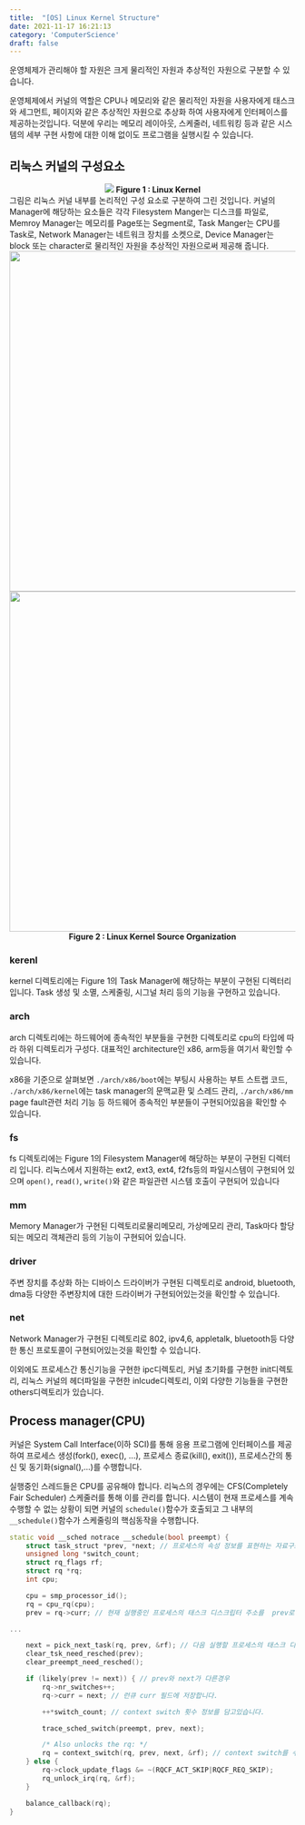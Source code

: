 ```yaml
---
title:  "[OS] Linux Kernel Structure"
date: 2021-11-17 16:21:13
category: 'ComputerScience'
draft: false
---
```


운영체제가 관리해야 할 자원은 크게 물리적인 자원과 추상적인 자원으로 구분할 수 있습니다.

운영체제에서 커널의 역할은 CPU나 메모리와 같은 물리적인 자원을 사용자에게 태스크와 세그먼트, 페이지와 같은 추상적인 자원으로 추상화 하여 사용자에게 인터페이스를 제공하는것입니다. 덕분에 우리는 메모리 레이아웃, 스케줄러, 네트워킹 등과 같은 시스템의 세부 구현 사항에 대한 이해 없이도 프로그램을 실행시킬 수 있습니다.

## 리눅스 커널의 구성요소

<div align=center>
	<img src="https://user-images.githubusercontent.com/28651727/142136168-764b3260-763b-42d5-8629-0af53dfd8a6c.png"/>
	<b>Figure 1 : Linux Kernel</b>
</div>
그림은 리눅스 커널 내부를 논리적인 구성 요소로 구분하여 그린 것입니다. 
커널의 Manager에 해당하는 요소들은 각각 Filesystem Manger는 디스크를 파일로, Memroy Manager는 메모리를 Page또는 Segment로, Task Manger는 CPU를 Task로, Network Manager는 네트워크 장치를 소켓으로, Device Manager는 block 또는 character로 물리적인 자원을 추상적인 자원으로써 제공해 줍니다.

<div align=center>
	<img src="https://linux-kernel-labs.github.io/refs/heads/master/_images/ditaa-f45246aade5ecc7cfb71f7f103a57f95fc7c2b9e.png" style="width : 600px">
	<img src="https://user-images.githubusercontent.com/28651727/142143439-9c028907-cc8b-457e-ae7d-7150913a2d8d.png" style="width : 600px">
</div>

<div align=center>
<b>Figure 2 : Linux Kernel Source Organization</b>
</div>

### kerenl
kernel 디렉토리에는 Figure 1의 Task Manager에 해당하는 부분이 구현된 디렉터리입니다. Task 생성 및 소멸, 스케줄링, 시그널 처리 등의 기능을 구현하고 있습니다.

### arch
arch 디렉토리에는 하드웨어에 종속적인 부분들을 구현한 디렉토리로 cpu의 타입에 따라 하위 디렉토리가 구성다. 대표적인 architecture인 x86, arm등을 여기서 확인할 수 있습니다.

x86을 기준으로 살펴보면 `./arch/x86/boot`에는 부팅시 사용하는 부트 스트랩 코드, `./arch/x86/kernel`에는 task manager의 문맥교환 및 스레드 관리, `./arch/x86/mm` page fault관련 처리 기능 등 하드웨어 종속적인 부분들이 구현되어있음을 확인할 수 있습니다.

### fs
fs 디렉토리에는 Figure 1의 Filesystem Manager에 해당하는 부분이 구현된 디렉터리 입니다. 리눅스에서 지원하는 ext2, ext3, ext4, f2fs등의 파일시스템이 구현되어 있으며 `open()`, `read()`, `write()`와 같은 파일관련 시스템 호출이 구현되어 있습니다

### mm 
Memory Manager가 구현된 디렉토리로물리메모리, 가상메모리 관리, Task마다 할당되는 메모리 객체관리 등의 기능이 구현되어 있습니다.

### driver
주변 장치를 추상화 하는 디바이스 드라이버가 구현된 디렉토리로 android, bluetooth, dma등 다양한 주변장치에 대한 드라이버가 구현되어있는것을 확인할 수 있습니다.

### net
Network Manager가 구현된 디렉토리로 802, ipv4,6, appletalk, bluetooth등 다양한 통신 프로토콜이 구현되어있는것을 확인할 수 있습니다.

이외에도 프로세스간 통신기능을 구현한 ipc디렉토리, 커널 초기화를 구현한 init디렉토리, 리눅스 커널의 헤더파일을 구현한 inlcude디렉토리, 이외 다양한 기능들을 구현한 others디렉토리가 있습니다. 


## Process manager(CPU)

커널은 System Call Interface(이하 SCI)를 통해 응용 프로그램에 인터페이스를 제공하여 프로세스 생성(fork(), exec(), ...), 프로세스 종료(kill(), exit()), 프로세스간의 통신 및 동기화(signal(),...)를 수행합니다.

실행중인 스레드들은 CPU를 공유해야 합니다. 리눅스의 경우에는 CFS(Completely Fair Scheduler) 스케줄러를 통해 이를 관리를 합니다. 시스템이 현재 프로세스를 계속 수행할 수 없는 상황이 되면 커널의 `schedule()`함수가 호출되고 그 내부의 `__schedule()`함수가 스케줄링의 핵심동작을 수행합니다.

```cpp
static void __sched notrace __schedule(bool preempt) {
	struct task_struct *prev, *next; // 프로세스의 속성 정보를 표현하는 자료구조
	unsigned long *switch_count;
	struct rq_flags rf;
	struct rq *rq;
	int cpu;

	cpu = smp_processor_id();
	rq = cpu_rq(cpu);
	prev = rq->curr; // 현재 실행중인 프로세스의 태스크 디스크립터 주소를  prev로

...

	next = pick_next_task(rq, prev, &rf); // 다음 실행할 프로세스의 태스크 디스크립터 주소를 next로
	clear_tsk_need_resched(prev);
	clear_preempt_need_resched();

	if (likely(prev != next)) { // prev와 next가 다른경우
		rq->nr_switches++;
		rq->curr = next; // 런큐 curr 필드에 저장합니다.

		++*switch_count; // context switch 횟수 정보를 담고있습니다.

		trace_sched_switch(preempt, prev, next);

		/* Also unlocks the rq: */
		rq = context_switch(rq, prev, next, &rf); // context switch를 수행합니다.
	} else {
		rq->clock_update_flags &= ~(RQCF_ACT_SKIP|RQCF_REQ_SKIP);
		rq_unlock_irq(rq, &rf);
	}

	balance_callback(rq);
}
```
